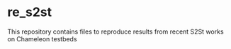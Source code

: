 # re_s2st
This repository contains files to reproduce results from recent S2St works on Chameleon testbeds
